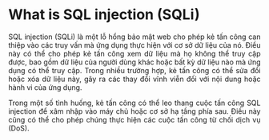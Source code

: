 <h1>What is SQL injection (SQLi)</h1>
<p align = justify>SQL injection (SQLi) là một lỗ hổng bảo mật web cho phép kẻ tấn công can thiệp vào các truy vấn mà ứng dụng thực hiện với cơ sở dữ liệu của nó. Điều này có thể cho phép kẻ tấn công xem dữ liệu mà họ không thể truy cập được, bao gồm dữ liệu của người dùng khác hoặc bất kỳ dữ liệu nào mà ứng dụng có thể truy cập. Trong nhiều trường hợp, kẻ tấn công có thể sửa đổi hoặc xóa dữ liệu này, gây ra các thay đổi vĩnh viễn đối với nội dung hoặc hành vi của ứng dụng.</p>

<p align = justify>Trong một số tình huống, kẻ tấn công có thể leo thang cuộc tấn công SQL injection để xâm nhập vào máy chủ hoặc cơ sở hạ tầng phía sau. Điều này cũng có thể cho phép chúng thực hiện các cuộc tấn công từ chối dịch vụ (DoS).</p>